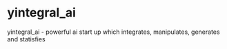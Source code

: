 # yintegral_ai
yintegral_ai - powerful ai start up which integrates, manipulates, generates and statisfies
